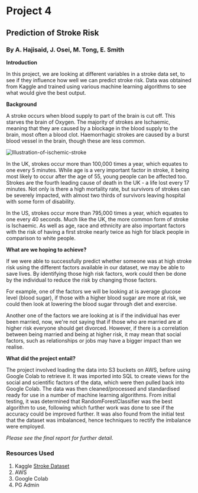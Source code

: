 # Project 4
## Prediction of Stroke Risk
### By A. Hajisaid, J. Osei, M. Tong, E. Smith

**Introduction**

In this project, we are looking at different variables in a stroke data set, to see if they influence how well we can predict stroke risk. Data was obtained from Kaggle and trained using various machine learning algorithms to see what would give the best output.

**Background**

A stroke occurs when blood supply to part of the brain is cut off. This starves the brain of Oxygen. The majority of strokes are Ischaemic, meaning that they are caused by a blockage in the blood supply to the brain, most often a blood clot. Haemorrhagic strokes are caused by a burst blood vessel in the brain, though these are less common.

![Illustration-of-ischemic-stroke](https://user-images.githubusercontent.com/88689661/167123445-7cab9814-64be-4142-8541-5fd4d6bc7395.png)

In the UK, strokes occur more than 100,000 times a year, which equates to one every 5 minutes. While age is a very important factor in stroke, it being most likely to occur after the age of 55, young people can be affected too. Strokes are the fourth leading cause of death in the UK - a life lost every 17 minutes. Not only is there a high mortality rate, but survivors of strokes can be severely impacted, with almost two thirds of survivors leaving hospital with some form of disability.

In the US, strokes occur more than 795,000 times a year, which equates to one every 40 seconds. Much like the UK, the more common form of stroke is Ischaemic. As well as age, race and ethnicity are also important factors with the risk of having a first stroke nearly twice as high for black people in comparison to white people.

**What are we hoping to achieve?**

If we were able to successfully predict whether someone was at high stroke risk using the different factors available in our dataset, we may be able to save lives. By identifying those high risk factors, work could then be done by the individual to reduce the risk by changing those factors. 

For example, one of the factors we will be looking at is average glucose level (blood sugar), if those with a higher blood sugar are more at risk, we could then look at lowering the blood sugar through diet and exercise.

Another one of the factors we are looking at is if the individual has ever been married, now, we're not saying that if those who are married are at higher risk everyone should get divorced. However, if there is a correlation between being married and being at higher risk, it may mean that social factors, such as relationships or jobs may have a bigger impact than we realise.

**What did the project entail?**

The project involved loading the data into S3 buckets on AWS, before using Google Colab to retrieve it. It was imported into SQL to create views for the social and scientific factors of the data, which were then pulled back into Google Colab. The data was then cleaned/processed and standardised ready for use in a number of machine learning algorithms. From initial testing, it was determined that RandomForestClassifier was the best algorithm to use, following which further work was done to see if the accuracy could be improved further. It was also found from the initial test that the dataset was imbalanced, hence techniques to rectify the imbalance were employed. 

*Please see the final report for further detail.*

### Resources Used

1. Kaggle [Stroke Dataset](https://www.kaggle.com/datasets/fedesoriano/stroke-prediction-dataset)
2. AWS
3. Google Colab
4. PG Admin



